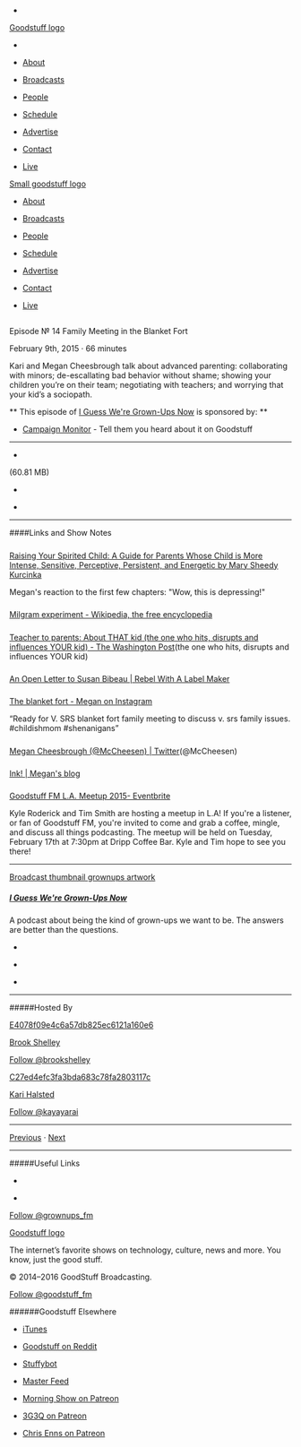 

-
[Goodstuff logo](http://www.goodstuff.fm/)[](/assets/goodstuff_logo-17c1fe6f378352de5d7345f76152130b.svg)

-


-  [About](/about)

-  [Broadcasts](/broadcasts)

-  [People](/people)

-  [Schedule](/schedule)

-  [Advertise](/advertise)

-  [Contact](/contact)

-  [Live](/live)


[Small goodstuff logo](http://www.goodstuff.fm/)[](/assets/small_goodstuff_logo-bf032e72b9ec41494f4d90905f1ad619.svg)


-  [About](/about)

-  [Broadcasts](/broadcasts)

-  [People](/people)

-  [Schedule](/schedule)

-  [Advertise](/advertise)

-  [Contact](/contact)

-  [Live](/live)


##
Episode № 14
Family Meeting in the Blanket Fort


February 9th, 2015
·
66
minutes


Kari and Megan Cheesbrough talk about advanced parenting: collaborating with minors; de-escallating bad behavior without shame; showing your children you’re on their team; negotiating with teachers; and worrying that your kid’s a sociopath.


**
This episode of
[I Guess We're Grown-Ups Now](/grownups)
is sponsored by:
**


-  [Campaign Monitor](http://www.campaignmonitor.com/) - Tell them you heard about it on Goodstuff


------------------------------


-
[](http://podcasts-1.feedpress.co/10589/grownups-14.mp3)(60.81 MB)

-
[](http://twitter.com/intent/tweet?text=I%20Guess%20We're%20Grown-Ups%20Now%20%E2%84%96%2014%20on%20@goodstuff_fm%20-%20http://goodstuff.fm/grownups/14)

-
[](http://www.facebook.com/sharer/sharer.php?u=http://goodstuff.fm/grownups/14)


------------------------------


####Links and Show Notes

#####
[Raising Your Spirited Child: A Guide for Parents Whose Child is More Intense, Sensitive, Perceptive, Persistent, and Energetic by Mary Sheedy Kurcinka](https://www.goodreads.com/book/show/188506.Raising_Your_Spirited_Child)


Megan's reaction to the first few chapters: "Wow, this is depressing!"


#####
[Milgram experiment - Wikipedia, the free encyclopedia](http://en.wikipedia.org/wiki/Milgram_experiment)


#####
[Teacher to parents: About THAT kid (the one who hits, disrupts and influences YOUR kid) - The Washington Post](http://www.washingtonpost.com/blogs/answer-sheet/wp/2014/11/14/teacher-to-parents-about-that-kid-the-one-who-hits-disrupts-and-influences-your-kid/)(the one who hits, disrupts and influences YOUR kid)


#####
[An Open Letter to Susan Bibeau | Rebel With A Label Maker](http://rebelwithalabelmaker.com/2014/10/23/an-open-letter-to-susan-bibeau/)


#####
[The blanket fort - Megan on Instagram](http://instagram.com/p/yqGljjDT1m/)


“Ready for V. SRS blanket fort family meeting to discuss v. srs family issues. #childishmom #shenanigans”


#####
[Megan Cheesbrough (@McCheesen) | Twitter](https://twitter.com/mccheesen)(@McCheesen)


#####
[Ink! | Megan's blog](http://www.megancheesbrough.com/)


#####
[Goodstuff FM L.A. Meetup 2015- Eventbrite](https://www.eventbrite.com/e/goodstuff-fm-la-meetup-2015-tickets-15669956261)


Kyle Roderick and Tim Smith are hosting a meetup in L.A! If you're a listener, or fan of Goodstuff FM, you're invited to come and grab a coffee, mingle, and discuss all things podcasting. The meetup will be held on Tuesday, February 17th at 7:30pm at Dripp Coffee Bar. Kyle and Tim hope to see you there!


------------------------------


[Broadcast thumbnail grownups artwork](/grownups)[](https://goodstuffs3.s3.amazonaws.com/uploads/broadcast/image/30/broadcast_thumbnail_grownups_artwork.png)

##### [I Guess We're Grown-Ups Now](/grownups)


A podcast about being the kind of grown-ups we want to be. The answers are better than the questions.

-
[](https://itunes.apple.com/us/podcast/i-guess-were-grown-ups-now/id920093038?mt=2)

-
[](http://feeds.goodstuff.fm/grownups)

-
[](mailto:kayayarai+grownups@gmail.com?cc=sponsorship%40goodstuff.fm&subject=%5BGoodStuff%20FM%5D%20Sponsorship%20Inquiry%20for%20I%20Guess%20We%27re%20Grown-Ups%20Now)


------------------------------


#####Hosted By


[E4078f09e4c6a57db825ec6121a160e6](/people/brook-shelley)[](http://gravatar.com/avatar/e4078f09e4c6a57db825ec6121a160e6.png?s=300&r=pg)

[Brook Shelley](/people/brook-shelley)


[Follow @brookshelley](https://twitter.com/brookshelley)


[C27ed4efc3fa3bda683c78fa2803117c](/people/kari-halsted)[](http://gravatar.com/avatar/c27ed4efc3fa3bda683c78fa2803117c.png?s=300&r=pg)

[Kari Halsted](/people/kari-halsted)


[Follow @kayayarai](https://twitter.com/kayayarai)


------------------------------


[Previous](/grownups/13)
·
[Next](/grownups/15)


------------------------------


#####Useful Links

-
[](mailto:kayayarai+grownups@gmail.com?subject=%5BGoodstuff%20FM%5D%20Feedback%20for%20I%20Guess%20We%27re%20Grown-Ups%20Now)

-
[Follow @grownups_fm](https://twitter.com/grownups_fm)


[Goodstuff logo](http://www.goodstuff.fm/)[](/assets/goodstuff_logo-17c1fe6f378352de5d7345f76152130b.svg)


The internet’s favorite shows on technology, culture, news and more. You know, just the good stuff.


© 2014–2016 GoodStuff Broadcasting.

[Follow @goodstuff_fm](https://twitter.com/goodstufffm)


######Goodstuff Elsewhere

-  [iTunes](https://itunes.apple.com/us/artist/goodstuff-fm/id843385597?mt=2)

-  [Goodstuff on Reddit](https://www.reddit.com/r/Goodstuff_fm/)

-  [Stuffybot](http://stuffybot.goodstuff.fm)

-  [Master Feed](/master/feed)

-  [Morning Show on Patreon](https://www.patreon.com/morningshow)

-  [3G3Q on Patreon](https://www.patreon.com/3g3q)

-  [Chris Enns on Patreon](https://www.patreon.com/ichris)
